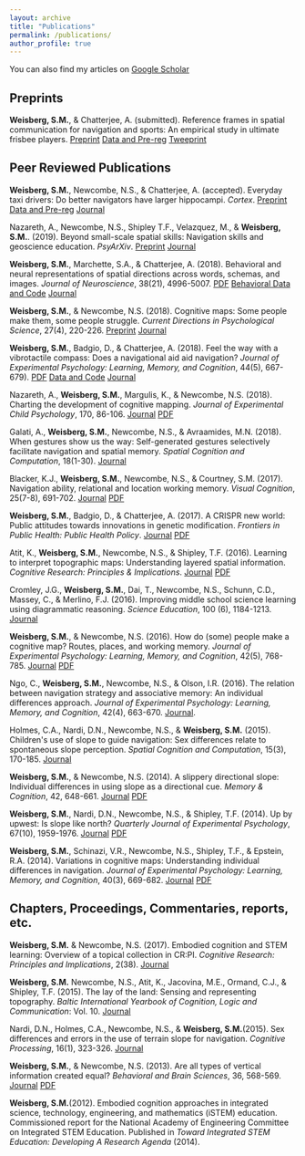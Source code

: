 ```yaml
---
layout: archive
title: "Publications"
permalink: /publications/
author_profile: true
---
```

You can also find my articles on [Google Scholar](https://scholar.google.com/citations?user=HxSZ5_MAAAAJ&hl=en)

## Preprints
__Weisberg, S.M.__, & Chatterjee, A. (submitted). Reference frames in spatial communication for navigation and sports: An empirical study in ultimate frisbee players. [Preprint](https://psyarxiv.com/un2vr/) [Data and Pre-reg](https://osf.io/tv7g3/) [Tweeprint](https://twitter.com/stevenmweisberg/status/1163452131057078274)


## Peer Reviewed Publications
__Weisberg, S.M.__, Newcombe, N.S., & Chatterjee, A. (accepted). Everyday taxi drivers: Do better navigators have larger hippocampi. _Cortex_. [Preprint](https://www.biorxiv.org/content/early/2018/09/29/431155) [Data and Pre-reg](https://osf.io/ea99d/) [Journal](https://www.sciencedirect.com/science/article/pii/S0010945219300371)

Nazareth, A., Newcombe, N.S., Shipley T.F., Velazquez, M., & __Weisberg, S.M.__. (2019). Beyond small-scale spatial skills: Navigation skills and geoscience education. _PsyArXiv_. [Preprint](https://psyarxiv.com/6snyk/) [Journal](https://cognitiveresearchjournal.springeropen.com/articles/10.1186/s41235-019-0167-2)

__Weisberg, S.M.__, Marchette, S.A., & Chatterjee, A. (2018). Behavioral and neural representations of spatial directions across words, schemas, and images. _Journal of Neuroscience_, 38(21), 4996-5007. [PDF](http://smweis.github.io/files/JNeuro_Weisberg_2018.pdf) [Behavioral Data and Code](https://osf.io/djwfa/) [Journal](http://www.jneurosci.org/content/early/2018/05/02/JNEUROSCI.3250-17.2018)


__Weisberg, S.M.__, & Newcombe, N.S. (2018). Cognitive maps: Some people make them, some people struggle. _Current Directions in Psychological Science_, 27(4), 220-226. [Preprint](https://osf.io/ekdpa/)  [Journal](http://journals.sagepub.com/doi/full/10.1177/096372141774452)


__Weisberg, S.M.__, Badgio, D., & Chatterjee, A. (2018). Feel the way with a vibrotactile compass: Does a navigational aid aid navigation? _Journal of Experimental Psychology: Learning, Memory, and Cognition_, 44(5), 667-679).   [PDF](http://smweis.github.io/files/JEP_Weisberg_2018.pdf)  [Data and Code](https://osf.io/q4krj/)  [Journal](https://doi.org/10.1101/122994)  

Nazareth, A., __Weisberg, S.M.__, Margulis, K., & Newcombe, N.S. (2018). Charting the development of cognitive mapping. _Journal of Experimental Child Psychology_, 170, 86-106. [Journal](https://www.sciencedirect.com/science/article/pii/S0022096517305052)  [PDF](http://smweis.github.io/files/JECP_Weisberg_2018.pdf)


Galati, A., __Weisberg, S.M.__, Newcombe, N.S., & Avraamides, M.N. (2018). When gestures show us the way: Self-generated gestures selectively facilitate navigation and spatial memory. _Spatial Cognition and Computation_, 18(1-30). [Journal](https://dx.doi.org/10.1080/13875868.2017.1332064)


Blacker, K.J., __Weisberg, S.M.__, Newcombe, N.S., & Courtney, S.M. (2017). Navigation ability, relational and location working memory. _Visual Cognition_, 25(7-8), 691-702. [Journal](https://dx.doi.org/10.1080/13506285.2017.1322652)  [PDF](http://smweis.github.io/files/VC_Weisberg_2017.pdf)


__Weisberg, S.M.__, Badgio, D., & Chatterjee, A. (2017). A CRISPR new world: Public attitudes towards innovations in genetic modification. _Frontiers in Public Health: Public Health Policy_. [Journal](https://dx.doi.org/10.3389/fpubh.2017.00117)  [PDF](http://smweis.github.io/files/Frontiers_WeisbergBadgioChatterjee.pdf)


Atit, K., __Weisberg, S.M.__, Newcombe, N.S., & Shipley, T.F. (2016). Learning to interpret topographic maps: Understanding layered spatial information. _Cognitive Research: Principles & Implications_. [Journal](https://dx.doi.org/10.1186/s41235-016-0002-y)  [PDF](http://smweis.github.io/files/CRPI_WeisberG_2016.pdf)


Cromley, J.G., __Weisberg, S.M.__, Dai, T., Newcombe, N.S., Schunn, C.D., Massey, C., & Merlino, F.J. (2016). Improving middle school science learning using diagrammatic reasoning. _Science Education_, 100 (6), 1184-1213. [Journal](https://dx.doi.org/10.1002/sce.21241)


__Weisberg, S.M.__, & Newcombe, N.S. (2016). How do (some) people make a cognitive map? Routes, places, and working memory. _Journal of Experimental Psychology: Learning, Memory, and Cognition_, 42(5), 768-785.  [Journal](https://dx.doi.org/10.1037/xlm0000200)  [PDF](http://smweis.github.io/files/Weisberg_JEP_2016.pdf)


Ngo, C., __Weisberg, S.M.__, Newcombe, N.S., & Olson, I.R. (2016). The relation between navigation strategy and associative memory: An individual differences approach. _Journal of Experimental Psychology: Learning, Memory, and Cognition_, 42(4), 663-670. [Journal](https://dx.doi.org/10.1037/xlm0000193).


Holmes, C.A., Nardi, D.N., Newcombe, N.S., & __Weisberg, S.M.__ (2015). Children's use of slope to guide navigation: Sex differences relate to spontaneous slope perception. _Spatial Cognition and Computation_, 15(3), 170-185. [Journal](https://dx.doi.org/10.1080/13875868.2015.1015131)


__Weisberg, S.M.__, & Newcombe, N.S. (2014). A slippery directional slope: Individual differences in using slope as a directional cue. _Memory & Cognition_, 42, 648-661. [Journal](https://dx.doi.org/10.3758/s13421-013-0387-5) [PDF](http://smweis.github.io/files/M&C_Weisberg_2014.pdf)


__Weisberg, S.M.__, Nardi, D.N., Newcombe, N.S., & Shipley, T.F. (2014). Up by upwest: Is slope like north? _Quarterly Journal of Experimental Psychology_, 67(10), 1959-1976. [Journal](https://dx.doi.org/10.1080/17470218.2014.880122)  [PDF](http://smweis.github.io/files/QJEP_Weisberg_2014.pdf)


__Weisberg, S.M.__, Schinazi, V.R., Newcombe, N.S., Shipley, T.F., & Epstein, R.A. (2014). Variations in cognitive maps: Understanding individual differences in navigation. _Journal of Experimental Psychology: Learning, Memory, and Cognition_, 40(3), 669-682. [Journal](https://dx.doi.org/10.1037/a0035261)  [PDF](http://smweis.github.io/files/JEP_Weisberg_et_al_2014.pdf)


## Chapters, Proceedings, Commentaries, reports, etc.

__Weisberg, S.M.__ & Newcombe, N.S. (2017). Embodied cognition and STEM learning: Overview of a topical collection in CR:PI. _Cognitive Research: Principles and Implications_, 2(38). [Journal](https://dx.doi.org/10.1186/s41235-017-0071-6)


__Weisberg, S.M.__ Newcombe, N.S., Atit, K., Jacovina, M.E., Ormand, C.J., & Shipley, T.F. (2015). The lay of the land: Sensing and representing topography. _Baltic International Yearbook of Cognition, Logic and Communication_: Vol. 10. [Journal](https://dx.doi.org/10.4148/1944-3676.1099)


Nardi, D.N., Holmes, C.A., Newcombe, N.S., & __Weisberg, S.M.__(2015). Sex differences and errors in the use of terrain slope for navigation. _Cognitive Processing_, 16(1), 323-326. [Journal](https://dx.doi.org/10.1007/s10339-015-0669-x)


__Weisberg, S.M.__, & Newcombe, N.S. (2013). Are all types of vertical information created equal? _Behavioral and Brain Sciences_, 36, 568-569.  [Journal](https://dx.doi.org/10.1017/S0140525X13000599)  [PDF](http://smweis.github.io/files/BBS_Weisberg_Full_Article.pdf)


__Weisberg, S.M.__(2012). Embodied cognition approaches in integrated science, technology, engineering, and mathematics (iSTEM) education. Commissioned report for the National Academy of Engineering Committee on Integrated STEM Education. Published in _Toward Integrated STEM Education: Developing A Research Agenda_ (2014).
